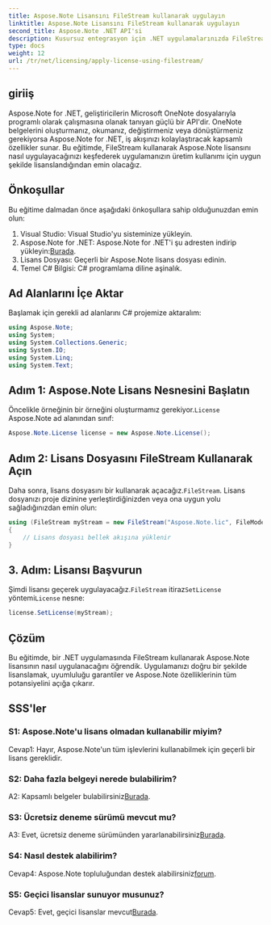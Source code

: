 ```yaml
---
title: Aspose.Note Lisansını FileStream kullanarak uygulayın
linktitle: Aspose.Note Lisansını FileStream kullanarak uygulayın
second_title: Aspose.Note .NET API'si
description: Kusursuz entegrasyon için .NET uygulamalarınızda FileStream'i kullanarak Aspose.Note lisansını nasıl uygulayacağınızı öğrenin.
type: docs
weight: 12
url: /tr/net/licensing/apply-license-using-filestream/
---
```

## giriiş

Aspose.Note for .NET, geliştiricilerin Microsoft OneNote dosyalarıyla programlı olarak çalışmasına olanak tanıyan güçlü bir API'dir. OneNote belgelerini oluşturmanız, okumanız, değiştirmeniz veya dönüştürmeniz gerekiyorsa Aspose.Note for .NET, iş akışınızı kolaylaştıracak kapsamlı özellikler sunar. Bu eğitimde, FileStream kullanarak Aspose.Note lisansını nasıl uygulayacağınızı keşfederek uygulamanızın üretim kullanımı için uygun şekilde lisanslandığından emin olacağız.

## Önkoşullar

Bu eğitime dalmadan önce aşağıdaki önkoşullara sahip olduğunuzdan emin olun:

1. Visual Studio: Visual Studio'yu sisteminize yükleyin.
2.  Aspose.Note for .NET: Aspose.Note for .NET'i şu adresten indirip yükleyin:[Burada](https://releases.aspose.com/note/net/).
3. Lisans Dosyası: Geçerli bir Aspose.Note lisans dosyası edinin.
4. Temel C# Bilgisi: C# programlama diline aşinalık.

## Ad Alanlarını İçe Aktar

Başlamak için gerekli ad alanlarını C# projemize aktaralım:

```csharp
using Aspose.Note;
using System;
using System.Collections.Generic;
using System.IO;
using System.Linq;
using System.Text;
```

## Adım 1: Aspose.Note Lisans Nesnesini Başlatın

 Öncelikle örneğinin bir örneğini oluşturmamız gerekiyor.`License` Aspose.Note ad alanından sınıf:

```csharp
Aspose.Note.License license = new Aspose.Note.License();
```

## Adım 2: Lisans Dosyasını FileStream Kullanarak Açın

 Daha sonra, lisans dosyasını bir kullanarak açacağız.`FileStream`. Lisans dosyanızı proje dizinine yerleştirdiğinizden veya ona uygun yolu sağladığınızdan emin olun:

```csharp
using (FileStream myStream = new FileStream("Aspose.Note.lic", FileMode.Open))
{
    // Lisans dosyası bellek akışına yüklenir
}
```

## 3. Adım: Lisansı Başvurun

 Şimdi lisansı geçerek uygulayacağız.`FileStream` itiraz`SetLicense` yöntemi`License` nesne:

```csharp
license.SetLicense(myStream);
```

## Çözüm

Bu eğitimde, bir .NET uygulamasında FileStream kullanarak Aspose.Note lisansının nasıl uygulanacağını öğrendik. Uygulamanızı doğru bir şekilde lisanslamak, uyumluluğu garantiler ve Aspose.Note özelliklerinin tüm potansiyelini açığa çıkarır.

## SSS'ler

### S1: Aspose.Note'u lisans olmadan kullanabilir miyim?

Cevap1: Hayır, Aspose.Note'un tüm işlevlerini kullanabilmek için geçerli bir lisans gereklidir.

### S2: Daha fazla belgeyi nerede bulabilirim?

 A2: Kapsamlı belgeler bulabilirsiniz[Burada](https://reference.aspose.com/note/net/).

### S3: Ücretsiz deneme sürümü mevcut mu?

A3: Evet, ücretsiz deneme sürümünden yararlanabilirsiniz[Burada](https://releases.aspose.com/).

### S4: Nasıl destek alabilirim?

 Cevap4: Aspose.Note topluluğundan destek alabilirsiniz[forum](https://forum.aspose.com/c/note/28).

### S5: Geçici lisanslar sunuyor musunuz?

 Cevap5: Evet, geçici lisanslar mevcut[Burada](https://purchase.aspose.com/temporary-license/).